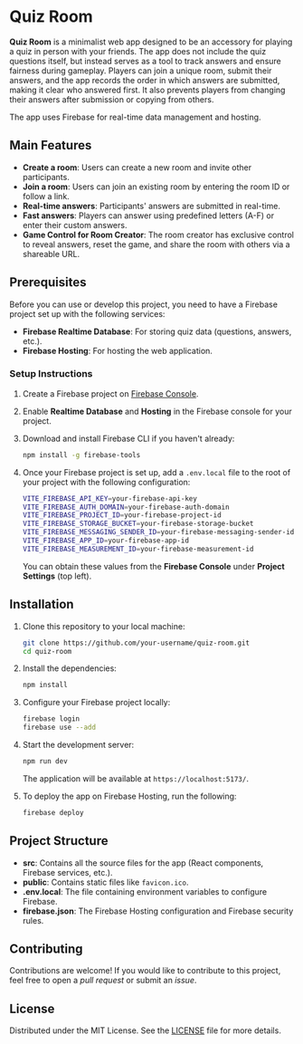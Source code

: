 # Quiz Room

**Quiz Room** is a minimalist web app designed to be an accessory for playing a quiz in person with your friends. The app does not include the quiz questions itself, but instead serves as a tool to track answers and ensure fairness during gameplay. Players can join a unique room, submit their answers, and the app records the order in which answers are submitted, making it clear who answered first. It also prevents players from changing their answers after submission or copying from others.

The app uses Firebase for real-time data management and hosting.

## Main Features

-   **Create a room**: Users can create a new room and invite other participants.
-   **Join a room**: Users can join an existing room by entering the room ID or follow a link.
-   **Real-time answers**: Participants' answers are submitted in real-time.
-   **Fast answers**: Players can answer using predefined letters (A-F) or enter their custom answers.
-   **Game Control for Room Creator**: The room creator has exclusive control to reveal answers, reset the game, and share the room with others via a shareable URL.

## Prerequisites

Before you can use or develop this project, you need to have a Firebase project set up with the following services:

-   **Firebase Realtime Database**: For storing quiz data (questions, answers, etc.).
-   **Firebase Hosting**: For hosting the web application.

### Setup Instructions

1. Create a Firebase project on [Firebase Console](https://console.firebase.google.com/).
2. Enable **Realtime Database** and **Hosting** in the Firebase console for your project.
3. Download and install Firebase CLI if you haven't already:

    ```bash
    npm install -g firebase-tools
    ```

4. Once your Firebase project is set up, add a `.env.local` file to the root of your project with the following configuration:

    ```bash
    VITE_FIREBASE_API_KEY=your-firebase-api-key
    VITE_FIREBASE_AUTH_DOMAIN=your-firebase-auth-domain
    VITE_FIREBASE_PROJECT_ID=your-firebase-project-id
    VITE_FIREBASE_STORAGE_BUCKET=your-firebase-storage-bucket
    VITE_FIREBASE_MESSAGING_SENDER_ID=your-firebase-messaging-sender-id
    VITE_FIREBASE_APP_ID=your-firebase-app-id
    VITE_FIREBASE_MEASUREMENT_ID=your-firebase-measurement-id
    ```

    You can obtain these values from the **Firebase Console** under **Project Settings** (top left).

## Installation

1. Clone this repository to your local machine:

    ```bash
    git clone https://github.com/your-username/quiz-room.git
    cd quiz-room
    ```

2. Install the dependencies:

    ```bash
    npm install
    ```

3. Configure your Firebase project locally:

    ```bash
    firebase login
    firebase use --add
    ```

4. Start the development server:

    ```bash
    npm run dev
    ```

    The application will be available at `https://localhost:5173/`.

5. To deploy the app on Firebase Hosting, run the following:
    ```bash
    firebase deploy
    ```

## Project Structure

-   **src**: Contains all the source files for the app (React components, Firebase services, etc.).
-   **public**: Contains static files like `favicon.ico`.
-   **.env.local**: The file containing environment variables to configure Firebase.
-   **firebase.json**: The Firebase Hosting configuration and Firebase security rules.

## Contributing

Contributions are welcome! If you would like to contribute to this project, feel free to open a _pull request_ or submit an _issue_.

## License

Distributed under the MIT License. See the [LICENSE](LICENSE) file for more details.
